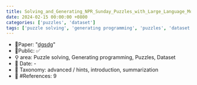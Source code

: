 ```yaml
---
title: Solving_and_Generating_NPR_Sunday_Puzzles_with_Large_Language_Models
date: 2024-02-15 00:00:00 +0800
categories: ['puzzles', 'dataset']
tags: ['puzzle solving', 'generating programming', 'puzzles', 'dataset']
---
```


- 📙Paper: "[dgsdg](dsgfdhgf)"
- 🔑Public: ✅
- ⚲ area: Puzzle solving, Generating programming, Puzzles, Dataset
- 📅 Date: -
- 🔎 Taxonomy: advanced / hints, introduction, summarization
- 📝 #References: 9
